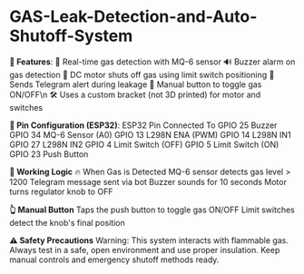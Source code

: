 # GAS-Leak-Detection-and-Auto-Shutoff-System

**🚨 Features**:
🧪 Real-time gas detection with MQ-6 sensor
🔊 Buzzer alarm on gas detection
🔄 DC motor shuts off gas using limit switch positioning
📲 Sends Telegram alert during leakage
🔘 Manual button to toggle gas ON/OFF\n
🛠️ Uses a custom bracket (not 3D printed) for motor and switches

**🔌 Pin Configuration (ESP32)**:
ESP32 Pin	Connected To
GPIO 25	Buzzer
GPIO 34	MQ-6 Sensor (A0)
GPIO 13	L298N ENA (PWM)
GPIO 14	L298N IN1
GPIO 27	L298N IN2
GPIO 4	Limit Switch (OFF)
GPIO 5	Limit Switch (ON)
GPIO 23	Push Button

**🧠 Working Logic**
🔥 When Gas is Detected
MQ-6 sensor detects gas level > 1200
Telegram message sent via bot
Buzzer sounds for 10 seconds
Motor turns regulator knob to OFF

**👆 Manual Button**
Taps the push button to toggle gas ON/OFF
Limit switches detect the knob's final position

**⚠️ Safety Precautions**
Warning: This system interacts with flammable gas.
Always test in a safe, open environment and use proper insulation. Keep manual controls and emergency shutoff methods ready.
